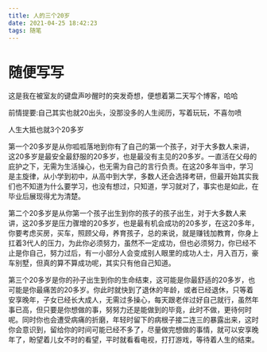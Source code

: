 ```yaml
---
title: 人的三个20岁
date: 2021-04-25 18:42:23
tags: 随笔
---
```


# 随便写写

这是我在被室友的键盘声吵醒时的突发奇想，便想着第二天写个博客，哈哈

前情提要:自己其实也就20出头，没那没多的人生阅历，写着玩玩，不喜勿喷 



人生大抵也就3个20多岁

​        第一个20多岁是从你呱呱落地到你有了自己的第一个孩子，对于大多数人来讲，这20多岁是最安全最舒服的20多岁，也是最没有主见的20多岁。一直活在父母的庇护之下，无需为生活操心，也无需为自己的言行负责。在这20多年当中，学习是主旋律，从小学到初中，从高中到大学，多数人还会选择考研，但最开始其实我们也不知道为什么要学习，也没有想过，只知道，学习就对了，事实也是如此，在毕业后展现得尤为清楚。

​        第二个20多岁是从你第一个孩子出生到你的孩子的孩子出生，对于大多数人来讲，这20多岁是压力骤增的20多岁，也是最有机会成功的20多岁，在这20多年，你要考虑买房，买车，照顾父母，养育孩子，总的来说，就是赚钱加教育，你身上扛着3代人的压力，为此你必须努力，虽然不一定成功，但也必须努力，你已经不止是你自己，努力过后，有一小部分人会变成别人眼里的成功人士，月入百万，豪车别墅，但真的算不算成功呢，其实只有他自己知道。

​        第三个20多岁是你的孙子出生到你的生命结束，这可能是你最舒适的20多岁，也可能是你最痛苦的20多岁。你此时就快到了退休的年龄，或者已经退休，只等着安享晚年，子女已经长大成人，无需过多操心，每天跟老伴过好自己就行，虽然年事已高，但只要是你想做的事，努努力还是能做到的毕竟，此时不做，更待何时呢。同时你也会遭受病痛的折磨，年轻时留下的病根子接二连三的暴露出来，这时你会意识到，留给你的时间可能已经不多了，尽量做完想做的事情，就可以安享晚年了，盼望着儿女不时的看望，平时就看看电视，打打游戏，等待着人生的结束。


